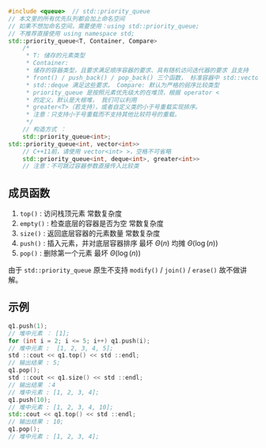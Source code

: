 ```cpp
#include <queue>  // std::priority_queue
// 本文里的所有优先队列都会加上命名空间
// 如果不想加命名空间，需要使用：using std::priority_queue;
// 不推荐直接使用 using namespace std;
std::priority_queue<T, Container, Compare>
    /*
     * T: 储存的元素类型
     * Container:
     * 储存的容器类型，且要求满足顺序容器的要求、具有随机访问迭代器的要求 且支持
     * front() / push_back() / pop_back() 三个函数， 标准容器中 std::vector /
     * std::deque 满足这些要求。 Compare: 默认为严格的弱序比较类型
     * priority_queue 是按照元素优先级大的在堆顶，根据 operator <
     * 的定义，默认是大根堆， 我们可以利用
     * greater<T>（若支持），或者自定义类的小于号重载实现排序。
     * 注意：只支持小于号重载而不支持其他比较符号的重载。
     */
    // 构造方式 ：
    std::priority_queue<int>;
std::priority_queue<int, vector<int>>
    // C++11前，请使用 vector<int> >，空格不可省略
    std::priority_queue<int, deque<int>, greater<int>>
    // 注意：不可跳过容器参数直接传入比较类
```

## 成员函数

1.   `top()` : 访问栈顶元素 常数复杂度
2.   `empty()` : 检查底层的容器是否为空 常数复杂度
3.   `size()` : 返回底层容器的元素数量 常数复杂度
4.   `push()` : 插入元素，并对底层容器排序 最坏 $\Theta(n)$ 均摊 $\Theta(\log(n))$ 
5.   `pop()` : 删除第一个元素 最坏 $\Theta(\log(n))$ 

由于 `std::priority_queue` 原生不支持 `modify()` / `join()` / `erase()` 故不做讲解。

## 示例

```cpp
q1.push(1);
// 堆中元素 ： [1];
for (int i = 2; i <= 5; i++) q1.push(i);
// 堆中元素 :  [1, 2, 3, 4, 5];
std ::cout << q1.top() << std ::endl;
// 输出结果 : 5;
q1.pop();
std ::cout << q1.size() << std ::endl;
// 输出结果 ：4
// 堆中元素 : [1, 2, 3, 4];
q1.push(10);
// 堆中元素 : [1, 2, 3, 4, 10];
std::cout << q1.top() << std ::endl;
// 输出结果 : 10;
q1.pop();
// 堆中元素 : [1, 2, 3, 4];
```
